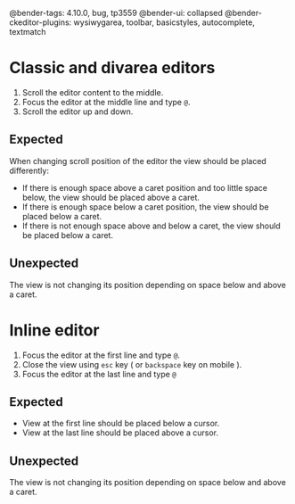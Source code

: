 @bender-tags: 4.10.0, bug, tp3559
@bender-ui: collapsed
@bender-ckeditor-plugins: wysiwygarea, toolbar, basicstyles, autocomplete, textmatch

# Classic and divarea editors

1. Scroll the editor content to the middle.
1. Focus the editor at the middle line and type `@`.
1. Scroll the editor up and down.

## Expected

When changing scroll position of the editor the view should be placed differently:

- If there is enough space above a caret position and too little space below, the view should be placed above a caret.
- If there is enough space below a caret position, the view should be placed below a caret.
- If there is not enough space above and below a caret, the view should be placed below a caret.

## Unexpected

The view is not changing its position depending on space below and above a caret.

# Inline editor

1. Focus the editor at the first line and type `@`.
1. Close the view using `esc` key ( or `backspace` key on mobile ).
1. Focus the editor at the last line and type `@`

## Expected

- View at the first line should be placed below a cursor.
- View at the last line should be placed above a cursor.

## Unexpected

The view is not changing its position depending on space below and above a caret.
